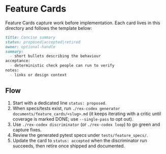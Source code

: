 # Feature Cards

Feature Cards capture work before implementation. Each card lives in this directory and follows the template below:

```markdown
title: Concise summary
status: proposed|accepted|retired
owner: optional-handle
summary:
  - short bullets describing the behaviour
acceptance:
  - deterministic check people can run to verify
notes:
  - links or design context
```

## Flow
1. Start with a dedicated line `status: proposed`.
2. When specs/tests exist, run `./rex-codex generator documents/feature_cards/<slug>.md` (it keeps iterating with a critic until coverage is marked DONE; use `--single-pass` to opt out).
3. Use `./rex-codex discriminator` (or `./rex-codex loop`) to go green and capture fixes.
4. Review the generated pytest specs under `tests/feature_specs/`.
5. Update the card to `status: accepted` when the discriminator run succeeds, then retire once shipped and documented.
